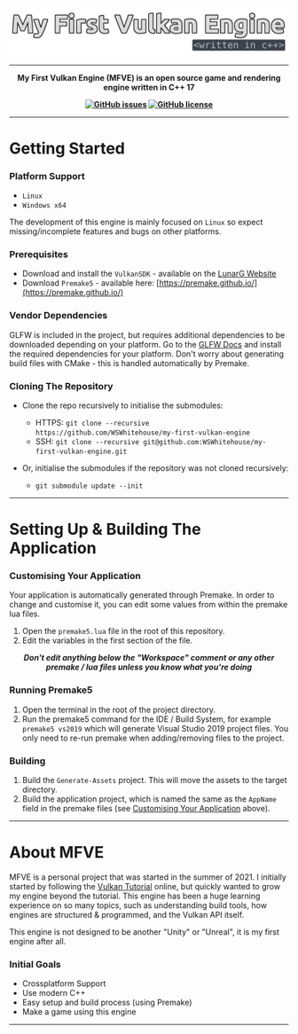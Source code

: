 ![My First Vulkan Engine - Written in Cpp](./resources/readme-title.png)

---

<p align="center">
  <b> 
My First Vulkan Engine (MFVE) is an open source game and rendering engine written in C++ 17
  </b>
</p>

<p align="center">
  <b> 
    <a href="https://github.com/WSWhitehouse/my-first-vulkan-engine/issues"><img alt="GitHub issues" src="https://img.shields.io/github/issues/WSWhitehouse/my-first-vulkan-engine?style=flat-square"></a>
    <a href="https://github.com/WSWhitehouse/my-first-vulkan-engine"><img alt="GitHub license" src="https://img.shields.io/github/license/WSWhitehouse/my-first-vulkan-engine?style=flat-square"></a>
  </b>
</p>

---

# Getting Started
### Platform Support 
  - `Linux`
  - `Windows x64`

The development of this engine is mainly focused on `Linux` so expect missing/incomplete features and bugs on other platforms.

### Prerequisites 
- Download and install the `VulkanSDK` - available on the [LunarG Website](https://vulkan.lunarg.com/sdk/home)
- Download `Premake5` - available here: [https://premake.github.io/](https://premake.github.io/)

### Vendor Dependencies
GLFW is included in the project, but requires additional dependencies to be downloaded depending on your platform. Go to the [GLFW Docs](https://www.glfw.org/docs/latest/compile_guide.html#compile_deps) and install the required dependencies for your platform. Don't worry about generating build files with CMake - this is handled automatically by Premake.

### Cloning The Repository
- Clone the repo recursively to initialise the submodules:
  - HTTPS: `git clone --recursive https://github.com/WSWhitehouse/my-first-vulkan-engine`
  - SSH: `git clone --recursive git@github.com:WSWhitehouse/my-first-vulkan-engine.git`
  
- Or, initialise the submodules if the repository was not cloned recursively:
  - `git submodule update --init`

---

# Setting Up & Building The Application
### Customising Your Application
Your application is automatically generated through Premake. 
In order to change and customise it, you can edit some values from within the premake lua files.

1. Open the `premake5.lua` file in the root of this repository.
2. Edit the variables in the first section of the file.

<p align="center">
  <b><i> Don't edit anything below the "Workspace" comment or any other premake / lua files unless you know what you're doing </i></b>
</p>

### Running Premake5
1. Open the terminal in the root of the project directory.
2. Run the premake5 command for the IDE / Build System, for example `premake5 vs2019` which will generate Visual Studio 2019 project files. You only need to re-run premake when adding/removing files to the project.

### Building
1. Build the `Generate-Assets` project. This will move the assets to the target directory.
2. Build the application project, which is named the same as the `AppName` field in the premake files (see [Customising Your Application](#customising-your-application) above). 

---

# About MFVE
MFVE is a personal project that was started in the summer of 2021. I initially started by following the [Vulkan Tutorial](https://vulkan-tutorial.com) online, but quickly wanted to grow my engine beyond the tutorial. This engine has been a huge learning experience on so many topics, such as understanding build tools, how engines are structured & programmed, and the Vulkan API itself. 

This engine is not designed to be another "Unity" or "Unreal", it is my first engine after all.

### Initial Goals
- Crossplatform Support
- Use modern C++
- Easy setup and build process (using Premake)
- Make a game using this engine 

---
